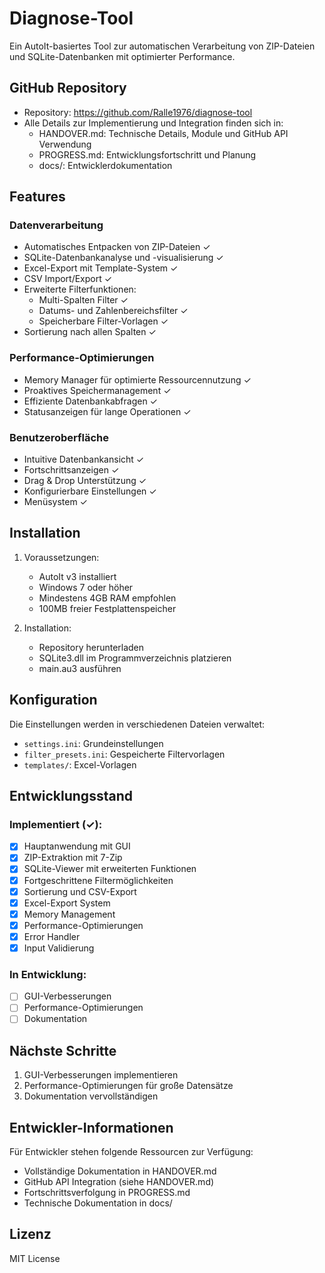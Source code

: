 # Diagnose-Tool

Ein AutoIt-basiertes Tool zur automatischen Verarbeitung von ZIP-Dateien und SQLite-Datenbanken mit optimierter Performance.

## GitHub Repository
- Repository: https://github.com/Ralle1976/diagnose-tool
- Alle Details zur Implementierung und Integration finden sich in:
  - HANDOVER.md: Technische Details, Module und GitHub API Verwendung
  - PROGRESS.md: Entwicklungsfortschritt und Planung
  - docs/: Entwicklerdokumentation

## Features

### Datenverarbeitung
- Automatisches Entpacken von ZIP-Dateien ✓
- SQLite-Datenbankanalyse und -visualisierung ✓
- Excel-Export mit Template-System ✓
- CSV Import/Export ✓
- Erweiterte Filterfunktionen:
  - Multi-Spalten Filter ✓
  - Datums- und Zahlenbereichsfilter ✓
  - Speicherbare Filter-Vorlagen ✓
- Sortierung nach allen Spalten ✓

### Performance-Optimierungen
- Memory Manager für optimierte Ressourcennutzung ✓
- Proaktives Speichermanagement ✓
- Effiziente Datenbankabfragen ✓
- Statusanzeigen für lange Operationen ✓

### Benutzeroberfläche
- Intuitive Datenbankansicht ✓
- Fortschrittsanzeigen ✓
- Drag & Drop Unterstützung ✓
- Konfigurierbare Einstellungen ✓
- Menüsystem ✓

## Installation

1. Voraussetzungen:
   - AutoIt v3 installiert
   - Windows 7 oder höher
   - Mindestens 4GB RAM empfohlen
   - 100MB freier Festplattenspeicher

2. Installation:
   - Repository herunterladen
   - SQLite3.dll im Programmverzeichnis platzieren
   - main.au3 ausführen

## Konfiguration

Die Einstellungen werden in verschiedenen Dateien verwaltet:
- `settings.ini`: Grundeinstellungen
- `filter_presets.ini`: Gespeicherte Filtervorlagen
- `templates/`: Excel-Vorlagen

## Entwicklungsstand

### Implementiert (✓):
- [x] Hauptanwendung mit GUI
- [x] ZIP-Extraktion mit 7-Zip
- [x] SQLite-Viewer mit erweiterten Funktionen
- [x] Fortgeschrittene Filtermöglichkeiten
- [x] Sortierung und CSV-Export
- [x] Excel-Export System
- [x] Memory Management
- [x] Performance-Optimierungen
- [x] Error Handler
- [x] Input Validierung

### In Entwicklung:
- [ ] GUI-Verbesserungen
- [ ] Performance-Optimierungen
- [ ] Dokumentation

## Nächste Schritte
1. GUI-Verbesserungen implementieren
2. Performance-Optimierungen für große Datensätze
3. Dokumentation vervollständigen

## Entwickler-Informationen

Für Entwickler stehen folgende Ressourcen zur Verfügung:
- Vollständige Dokumentation in HANDOVER.md
- GitHub API Integration (siehe HANDOVER.md)
- Fortschrittsverfolgung in PROGRESS.md
- Technische Dokumentation in docs/

## Lizenz

MIT License
